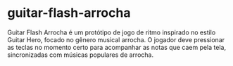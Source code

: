 # guitar-flash-arrocha
Guitar Flash Arrocha é um protótipo de jogo de ritmo inspirado no estilo Guitar Hero, focado no gênero musical arrocha. O jogador deve pressionar as teclas no momento certo para acompanhar as notas que caem pela tela, sincronizadas com músicas populares de arrocha.
